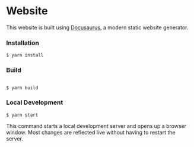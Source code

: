 # Website

This website is built using [Docusaurus](https://docusaurus.io/), a modern static website generator.

### Installation

```
$ yarn install
```

### Build

```

$ yarn build

```

### Local Development
```
$ yarn start
```

This command starts a local development server and opens up a browser window. Most changes are reflected live without having to restart the server.



